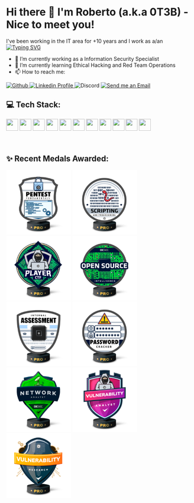 # Hi there 👋 I'm Roberto (a.k.a 0T3B) - Nice to meet you!


I've been working in the IT area for +10 years and I work as a/an \
[![Typing SVG](https://readme-typing-svg.demolab.com?font=Fira+Code&weight=600&pause=1000&color=0074B8&random=false&width=435&lines=CyberSecurity+Specialist;Network+Engineer;IT+Infrastructure+Analyst;Cloud+Practioner;Hobby+programmer)](https://git.io/typing-svg)

- 🔭 I’m currently working as a Information Security Specialist
- 🌱 I’m currently learning Ethical Hacking and Red Team Operations
- 📫 How to reach me:
<p align="left">
  <a href="[https://github.com/0t3b2017](https://github.com/0t3b2017)">
    <img alt="Github" src="https://img.shields.io/badge/Github-white?style=flat-square&logo=github&logoColor=black&color=white">
  </a>
  <a href="https://linkedin.com/in/roberto-it/">
    <img alt="Linkedin Profile" src="https://img.shields.io/badge/Linkedin-white?style=flat-square&logo=linkedin&logoColor=blue">
  </a>
  <a hfref="https://discord.com/users/jcruz6499">
    <img alt="Discord" src="https://img.shields.io/badge/Discord-white?style=flat-square&logo=discord&logoColor=#993399">
  </a>
  <a href="mailto:roberto@h3b.com.br">
    <img alt="Send me an Email" src="https://img.shields.io/badge/Email-white?style=flat-square&logo=gmail">
  </a>
</p>

## 💻 Tech Stack:
<p align="left">
  <code><img height="32" width="32" src="https://cdn.simpleicons.org/python/1793D1" /></code>
  <code><img height="32" width="32" src="https://cdn.simpleicons.org/linux/1793D1" /></code>
  <code><img height="32" width="32" src="https://cdn.simpleicons.org/windows/1793D1" /></code>
  <code><img height="32" width="32" src="https://cdn.simpleicons.org/kalilinux/1793D1" /></code>
  <code><img height="32" width="32" src="https://cdn.simpleicons.org/amazonaws/1793D1" /></code>
  <code><img height="32" width="32" src="https://cdn.simpleicons.org/microsoftazure/1793D1" /></code>
  <code><img height="32" width="32" src="https://cdn.simpleicons.org/googlecloud/1793D1" /></code>
  <code><img height="32" width="32" src="https://cdn.simpleicons.org/maildotru/1793D1" /></code>
  <code><img height="32" width="32" src="https://cdn.simpleicons.org/elasticsearch/1793D1" /></code>
  <code><img height="32" width="32" src="https://cdn.simpleicons.org/logstash/1793D1" /></code>
  <code><img height="32" width="32" src="https://cdn.simpleicons.org/kibana/1793D1" /></code>
</p>
<br/>

## ✨ Recent Medals Awarded:

<p align="left">
  <img height="175" width="175" src="https://github.com/0t3b2017/0t3b2017/blob/main/badges/skill_pentest_fundamentals_pro.png" />
  <img height="175" width="175" src="https://github.com/0t3b2017/0t3b2017/blob/main/badges/skill_scripting_programing_pro.png" />
  <img height="175" width="175" src="https://github.com/0t3b2017/0t3b2017/blob/main/badges/skill_ctf_player_pro.png" />
  <img height="175" width="175" src="https://github.com/0t3b2017/0t3b2017/blob/main/badges/skill_opensource_intelligence_pro.png" />
  <img height="175" width="175" src="https://github.com/0t3b2017/0t3b2017/blob/main/badges/skill_internal_assessment_pro.png" />
  <img height="175" width="175" src="https://github.com/0t3b2017/0t3b2017/blob/main/badges/skill_password_cracker_pro.png" />  
  <img height="175" width="175" src="https://github.com/0t3b2017/0t3b2017/blob/main/badges/network_analyst_pro.png" />
  <img height="175" width="175" src="https://github.com/0t3b2017/0t3b2017/blob/main/badges/vulnerability_analyst_pro.png" />
  <img height="175" width="175" src="https://github.com/0t3b2017/0t3b2017/blob/main/badges/vulnerability_research_pro.png" />  
  
</p>


<!-- Social badges section -->
<!--
**0t3b2017/0t3b2017** is a  _special_ ✨ repository because its `README.md` (this file) appears on your GitHub profile.

Here are some ideas to get you started:


 ...
- 👯 I’m looking to collaborate on ...
- 🤔 I’m looking for help with ...
- 💬 Ask me about ...

- 😄 Pronouns: ...
- ⚡ Fun fact: ...
-->



<!--
**0t3b2017/0t3b2017** is a ✨ _special_ ✨ repository because its `README.md` (this file) appears on your GitHub profile.

Here are some ideas to get you started:

- 🔭 I’m currently working on ...
- 🌱 I’m currently learning ...
- 👯 I’m looking to collaborate on ...
- 🤔 I’m looking for help with ...
- 💬 Ask me about ...
- 📫 How to reach me: ...
- 😄 Pronouns: ...
- ⚡ Fun fact: ...
-->
